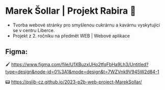 # Marek Šollar | Projekt Rabira :cupcake:
- Tvorba webové stránky pro smyšlenou cukrárnu a kavárnu vyskytující se v centru Liberce.
- Projekt z 2. ročníku na předmět WEB | Webové aplikace

## Figma:
:paintbrush: https://www.figma.com/file/U1XBuzxUHo2tfqFbHa9Lh3/Untitled?type=design&node-id=0%3A1&mode=design&t=7WZVnk9V945W2d84-1

📟 https://pslib-cz.github.io/2023-p2b-web-project-MarekSollar/
